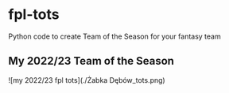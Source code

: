 # fpl-tots
 Python code to create Team of the Season for your fantasy team

## My 2022/23 Team of the Season
![my 2022/23 fpl tots](./Żabka Dębów_tots.png)
